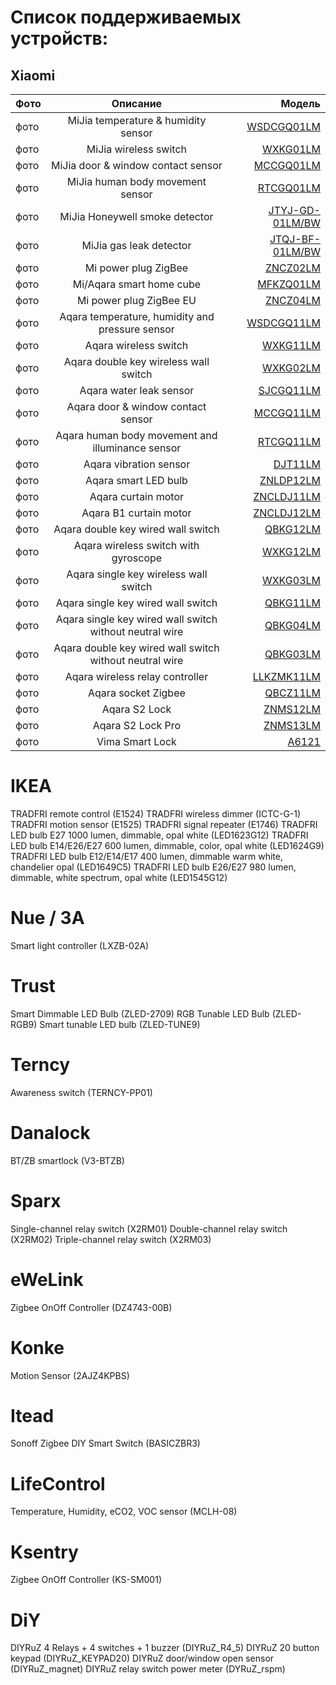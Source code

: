 # Список поддерживаемых устройств:
## Xiaomi 


| Фото  | Описание  | Модель |
|:------------- |:---------------:| -------------:|
| фото      | MiJia temperature & humidity sensor|[WSDCGQ01LM](/WSDCGQ01LM.md) |
| фото      | MiJia wireless switch |[WXKG01LM](/WXKG01LM.md)
| фото      | MiJia door & window contact sensor |[MCCGQ01LM](/MCCGQ01LM.md)
| фото      | MiJia human body movement sensor |[RTCGQ01LM](/RTCGQ01LM.md)
| фото      | MiJia Honeywell smoke detector |[JTYJ-GD-01LM/BW](/JTYJ-GD-01LM_BW.md)
| фото      | MiJia gas leak detector |[JTQJ-BF-01LM/BW](/JTQJ-BF-01LM_BW.md)
| фото      | Mi power plug ZigBee |[ZNCZ02LM](/ZNCZ02LM.md)
| фото      | Mi/Aqara smart home cube|[MFKZQ01LM](/MFKZQ01LM.md])
| фото      | Mi power plug ZigBee EU |[ZNCZ04LM](/ZNCZ04LM.md)
| фото      | Aqara temperature, humidity and pressure sensor |[WSDCGQ11LM](/WSDCGQ11LM.md)
| фото      | Aqara wireless switch|[WXKG11LM](/WXKG11LM.md)
| фото      | Aqara double key wireless wall switch |[WXKG02LM](/WXKG02LM.md)
| фото      | Aqara water leak sensor|[SJCGQ11LM](/SJCGQ11LM.md)
| фото      | Aqara door & window contact sensor |[MCCGQ11LM](/MCCGQ11LM.md)
| фото      | Aqara human body movement and illuminance sensor |[RTCGQ11LM](/RTCGQ11LM.md)
| фото      | Aqara vibration sensor |[DJT11LM](/DJT11LM.md)
| фото      | Aqara smart LED bulb |[ZNLDP12LM](/ZNLDP12LM.md)
| фото      | Aqara curtain motor |[ZNCLDJ11LM](/ZNCLDJ11LM.md)
| фото      | Aqara B1 curtain motor |[ZNCLDJ12LM](/ZNCLDJ12LM.md)
| фото      | Aqara double key wired wall switch |[QBKG12LM](/QBKG12LM.md)
| фото      | Aqara wireless switch with gyroscope |[WXKG12LM](/WXKG12LM.md)
| фото      | Aqara single key wireless wall switch |[WXKG03LM](/WXKG03LM.md)
| фото      | Aqara single key wired wall switch |[QBKG11LM](/QBKG11LM.md)
| фото      | Aqara single key wired wall switch without neutral wire |[QBKG04LM](/QBKG04LM.md)
| фото      | Aqara double key wired wall switch without neutral wire |[QBKG03LM](/QBKG03LM.md)
| фото      | Aqara wireless relay controller |[LLKZMK11LM](/LLKZMK11LM.md)
| фото      | Aqara socket Zigbee|[QBCZ11LM](/QBCZ11LM.md)
| фото      | Aqara S2 Lock |[ZNMS12LM](/ZNMS12LM.md)
| фото      | Aqara S2 Lock Pro |[ZNMS13LM](/ZNMS13LM.md)
| фото      | Vima Smart Lock |[A6121](/A6121.md)

# IKEA 
TRADFRI remote control (E1524)
TRADFRI wireless dimmer (ICTC-G-1)
TRADFRI motion sensor (E1525)
TRADFRI signal repeater (E1746)
TRADFRI LED bulb E27 1000 lumen, dimmable, opal white (LED1623G12)
TRADFRI LED bulb E14/E26/E27 600 lumen, dimmable, color, opal white (LED1624G9)         
TRADFRI LED bulb E12/E14/E17 400 lumen, dimmable warm white, chandelier opal (LED1649C5)
TRADFRI LED bulb E26/E27 980 lumen, dimmable, white spectrum, opal white (LED1545G12)

# Nue / 3A
Smart light controller (LXZB-02A)

# Trust 
Smart Dimmable LED Bulb (ZLED-2709)
RGB Tunable LED Bulb (ZLED-RGB9)
Smart tunable LED bulb (ZLED-TUNE9)

# Terncy 
Awareness switch (TERNCY-PP01)

# Danalock 
BT/ZB smartlock (V3-BTZB)

#  Sparx 
Single-channel relay switch (X2RM01)
Double-channel relay switch (X2RM02)
Triple-channel relay switch (X2RM03)

# eWeLink 
Zigbee OnOff Controller (DZ4743-00B)

# Konke 
Motion Sensor (2AJZ4KPBS)

# Itead 
Sonoff Zigbee DIY Smart Switch (BASICZBR3)

#  LifeControl 
Temperature, Humidity, eCO2, VOC sensor (MCLH-08)

#  Ksentry 
Zigbee OnOff Controller (KS-SM001)

#  DiY 
DIYRuZ 4 Relays + 4 switches + 1 buzzer (DIYRuZ_R4_5)
DIYRuZ 20 button keypad (DIYRuZ_KEYPAD20)
DIYRuZ door/window open sensor (DIYRuZ_magnet)
DIYRuZ relay switch power meter (DYRuZ_rspm)

